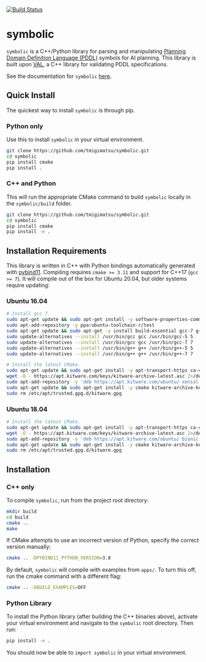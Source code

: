 [![Build Status](https://travis-ci.com/tmigimatsu/symbolic.svg?branch=master)](https://travis-ci.com/tmigimatsu/symbolic)

# symbolic

`symbolic` is a C++/Python library for parsing and manipulating [Planning Domain
Definition Language (PDDL)](https://planning.wiki/_citedpapers/pddl1998.pdf)
symbols for AI planning. This library is built upon
[VAL](https://github.com/KCL-Planning/VAL), a C++ library for validating PDDL
specifications.

See the documentation for `symbolic`
[here](https://tmigimatsu.github.io/symdb/).

## Quick Install

The quickest way to install `symbolic` is through pip.

### Python only

Use this to install `symbolic` in your virtual environment.
```sh
git clone https://github.com/tmigimatsu/symbolic.git
cd symbolic
pip install cmake
pip install .
```

### C++ and Python

This will run the appropriate CMake command to build `symbolic` locally in the `symbolic/build` folder.
```sh
git clone https://github.com/tmigimatsu/symbolic.git
cd symbolic
pip install cmake
pip install -e .
```

## Installation Requirements

This library is written in C++ with Python bindings automatically generated with
[pybind11](https://github.com/pybind/pybind11). Compiling requires `cmake >=
3.11` and support for C++17 (`gcc >= 7`). It will compile out of the box for
Ubuntu 20.04, but older systems require updating:

### Ubuntu 16.04

```sh
# Install gcc 7.
sudo apt-get update && sudo apt-get install -y software-properties-common
sudo apt-add-repository -y ppa:ubuntu-toolchain-r/test
sudo apt-get update && sudo apt-get -y install build-essential gcc-7 g++-7
sudo update-alternatives --install /usr/bin/gcc gcc /usr/bin/gcc-5 5
sudo update-alternatives --install /usr/bin/gcc gcc /usr/bin/gcc-7 7
sudo update-alternatives --install /usr/bin/g++ g++ /usr/bin/g++-5 5
sudo update-alternatives --install /usr/bin/g++ g++ /usr/bin/g++-7 7

# Install the latest CMake.
sudo apt-get update && sudo apt-get install -y apt-transport-https ca-certificates gnupg wget
wget -O - https://apt.kitware.com/keys/kitware-archive-latest.asc 2>/dev/null | gpg --dearmor - | sudo tee /etc/apt/trusted.gpg.d/kitware.gpg >/dev/null
sudo apt-add-repository -y 'deb https://apt.kitware.com/ubuntu/ xenial main'
sudo apt-get update && sudo apt-get install -y cmake kitware-archive-keyring
sudo rm /etc/apt/trusted.gpg.d/kitware.gpg
```

### Ubuntu 18.04

```sh
# Install the latest CMake.
sudo apt-get update && sudo apt-get install -y apt-transport-https ca-certificates gnupg wget
wget -O - https://apt.kitware.com/keys/kitware-archive-latest.asc 2>/dev/null | gpg --dearmor - | sudo tee /etc/apt/trusted.gpg.d/kitware.gpg >/dev/null
sudo apt-add-repository -y 'deb https://apt.kitware.com/ubuntu/ bionic main'
sudo apt-get update && sudo apt-get install -y cmake kitware-archive-keyring
sudo rm /etc/apt/trusted.gpg.d/kitware.gpg
```

## Installation

### C++ only
To compile `symbolic`, run from the project root directory:
```sh
mkdir build
cd build
cmake ..
make
```

If CMake attempts to use an incorrect version of Python, specify the correct
version manually:
```sh
cmake .. -DPYBIND11_PYTHON_VERSION=3.8
```

By default, `symbolic` will compile with examples from `apps/`. To turn this
off, run the cmake command with a different flag:
```sh
cmake .. -DBUILD_EXAMPLES=OFF
```

### Python Library

To install the Python library (after building the C++ binaries above), activate
your virtual environment and navigate to the `symbolic` root directory. Then
run:
```sh
pip install -e .
```

You should now be able to `import symbolic` in your virtual environment.

